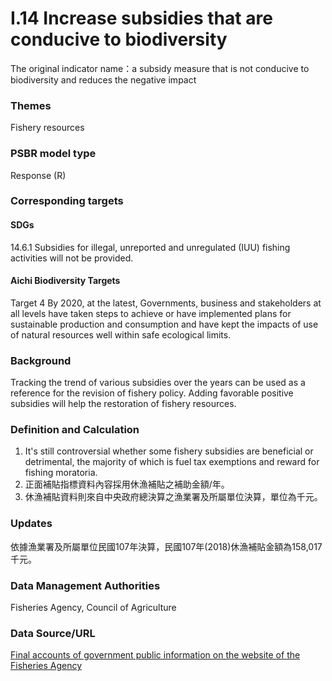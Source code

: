 # I.14 Increase subsidies that are conducive to biodiversity
The original indicator name：a subsidy measure that is not conducive to biodiversity and reduces the negative impact

### Themes
Fishery resources
### PSBR model type
Response (R)
### Corresponding targets
#### SDGs
14.6.1 Subsidies for illegal, unreported and unregulated (IUU) fishing activities will not be provided.
#### Aichi Biodiversity Targets
Target 4 By 2020, at the latest, Governments, business and stakeholders at all levels have taken steps to achieve or have implemented plans for sustainable production and consumption and have kept the impacts of use of natural resources well within safe ecological limits.
### Background
Tracking the trend of various subsidies over the years can be used as a reference for the revision of fishery policy. Adding favorable positive subsidies will help the restoration of fishery resources.
### Definition and Calculation
1. It's still controversial whether some fishery subsidies are beneficial or detrimental, the majority of which is fuel tax exemptions and reward for fishing moratoria.
2. 正面補貼指標資料內容採用休漁補貼之補助金額/年。
3. 休漁補貼資料則來自中央政府總決算之漁業署及所屬單位決算，單位為千元。
### Updates
依據漁業署及所屬單位民國107年決算，民國107年(2018)休漁補貼金額為158,017千元。
### Data Management Authorities
Fisheries Agency, Council of Agriculture
### Data Source/URL
[Final accounts of government public information on the website of the Fisheries Agency](https://www.fa.gov.tw/cht/GovAccount/index.aspx)